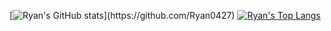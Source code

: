 [![Ryan's GitHub stats]([https://github-readme-stats-ryan0427s-projects.vercel.app/](https://github-readme-stats-ryan0427s-projects.vercel.app/)_icons=true&count_private=true&theme=dark)](https://github.com/Ryan0427)
[![Ryan's Top Langs](https://github-readme-stats.vercel.app/api/top-langs/?username=Ryan0427&layout=compact&theme=dark)](https://github.com/Ryan0427)
<!--
**Ryan0427/Ryan0427** is a ✨ _special_ ✨ repository because its `README.md` (this file) appears on your GitHub profile.

Here are some ideas to get you started:

- 🔭 I’m currently working on ...
- 🌱 I’m currently learning ...
- 👯 I’m looking to collaborate on ...
- 🤔 I’m looking for help with ...
- 💬 Ask me about ...
- 📫 How to reach me: ...
- 😄 Pronouns: ...
- ⚡ Fun fact: ...
-->
